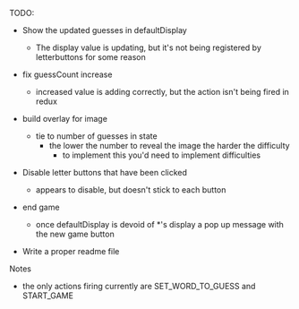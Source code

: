 TODO:
- Show the updated guesses in defaultDisplay
  + The display value is updating, but it's not being registered by letterbuttons for some reason

- fix guessCount increase
  + increased value is adding correctly, but the action isn't being fired in redux

- build overlay for image
  + tie to number of guesses in state
    - the lower the number to reveal the image the harder the difficulty
      + to implement this you'd need to implement difficulties

- Disable letter buttons that have been clicked
  + appears to disable, but doesn't stick to each button

- end game
  + once defaultDisplay is devoid of *'s display a pop up message with the new game button

- Write a proper readme file

Notes
- the only actions firing currently are SET_WORD_TO_GUESS and START_GAME